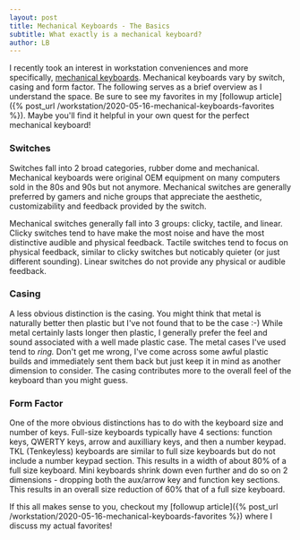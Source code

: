 ```yaml
---
layout: post
title: Mechanical Keyboards - The Basics
subtitle: What exactly is a mechanical keyboard?
author: LB
---
```


I recently took an interest in workstation conveniences and more specifically, [mechanical keyboards](https://mechanicalkeyboards.com/). Mechanical keyboards vary by switch, casing and form factor. The following serves as a brief overview as I understand the space. Be sure to see my favorites in my [followup article]({% post_url /workstation/2020-05-16-mechanical-keyboards-favorites %}). Maybe you'll find it helpful in your own quest for the perfect mechanical keyboard!

### Switches

Switches fall into 2 broad categories, rubber dome and mechanical. Mechanical keyboards were original OEM equipment on many computers sold in the 80s and 90s but not anymore. Mechanical switches are generally preferred by gamers and niche groups that appreciate the aesthetic, customizability and feedback provided by the switch.

Mechanical switches generally fall into 3 groups: clicky, tactile, and linear. Clicky switches tend to have make the most noise and have the most distinctive audible and physical feedback. Tactile switches tend to focus on physical feedback, similar to clicky switches but noticably quieter (or just different sounding). Linear switches do not provide any physical or audible feedback.

### Casing

A less obvious distinction is the casing. You might think that metal is naturally better then plastic but I've not found that to be the case :-) While metal certainly lasts longer then plastic, I generally prefer the feel and sound associated with a well made plastic case. The metal cases I've used tend to _ring._ Don't get me wrong, I've come across some awful plastic builds and immediately sent them back but just keep it in mind as another dimension to consider. The casing contributes more to the overall feel of the keyboard than you might guess.

### Form Factor

One of the more obvious distinctions has to do with the keyboard size and number of keys. Full-size keyboards typically have 4 sections: function keys, QWERTY keys, arrow and auxilliary keys, and then a number keypad. TKL (Tenkeyless) keyboards are similar to full size keyboards but do not include a number keypad section. This results in a width of about 80% of a full size keyboard. Mini keyboards shrink down even further and do so on 2 dimensions - dropping both the aux/arrow key and function key sections. This results in an overall size reduction of 60% that of a full size keyboard.

If this all makes sense to you, checkout my [followup article]({% post_url /workstation/2020-05-16-mechanical-keyboards-favorites %}) where I discuss my actual favorites!

